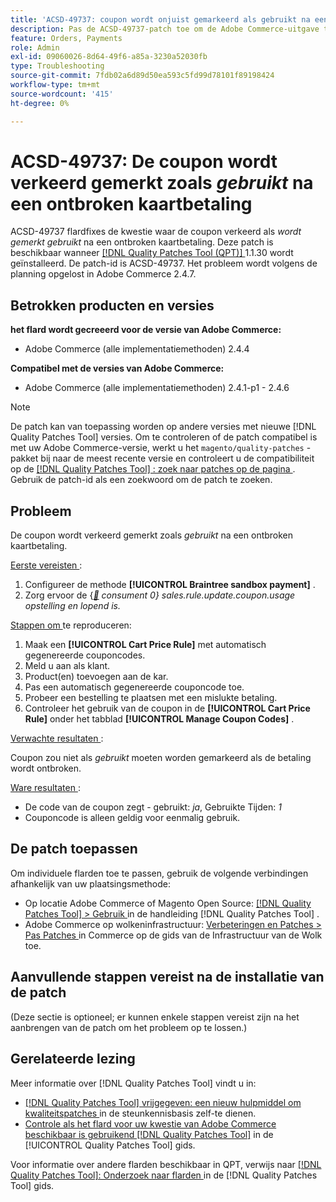 ```yaml
---
title: 'ACSD-49737: coupon wordt onjuist gemarkeerd als gebruikt na een mislukte kaartbetaling'
description: Pas de ACSD-49737-patch toe om de Adobe Commerce-uitgave te corrigeren waarbij de coupon onjuist is gemarkeerd als gebruikt na een mislukte kaartbetaling.
feature: Orders, Payments
role: Admin
exl-id: 09060026-8d64-49f6-a85a-3230a52030fb
type: Troubleshooting
source-git-commit: 7fdb02a6d89d50ea593c5fd99d78101f89198424
workflow-type: tm+mt
source-wordcount: '415'
ht-degree: 0%

---
```


# ACSD-49737: De coupon wordt verkeerd gemerkt zoals *gebruikt* na een ontbroken kaartbetaling

ACSD-49737 flardfixes de kwestie waar de coupon verkeerd als *wordt gemerkt gebruikt* na een ontbroken kaartbetaling. Deze patch is beschikbaar wanneer [[!DNL Quality Patches Tool (QPT)] ](https://experienceleague.adobe.com/nl/docs/commerce-operations/tools/quality-patches-tool/quality-patches-tool-to-self-serve-quality-patches) 1.1.30 wordt geïnstalleerd. De patch-id is ACSD-49737. Het probleem wordt volgens de planning opgelost in Adobe Commerce 2.4.7.

## Betrokken producten en versies

**het flard wordt gecreeerd voor de versie van Adobe Commerce:**

* Adobe Commerce (alle implementatiemethoden) 2.4.4

**Compatibel met de versies van Adobe Commerce:**

* Adobe Commerce (alle implementatiemethoden) 2.4.1-p1 - 2.4.6

>[!NOTE]
>
>De patch kan van toepassing worden op andere versies met nieuwe [!DNL Quality Patches Tool] versies. Om te controleren of de patch compatibel is met uw Adobe Commerce-versie, werkt u het `magento/quality-patches` -pakket bij naar de meest recente versie en controleert u de compatibiliteit op de [[!DNL Quality Patches Tool] : zoek naar patches op de pagina ](https://experienceleague.adobe.com/tools/commerce-quality-patches/index.html?lang=nl-NL) . Gebruik de patch-id als een zoekwoord om de patch te zoeken.

## Probleem

De coupon wordt verkeerd gemerkt zoals *gebruikt* na een ontbroken kaartbetaling.

<u> Eerste vereisten </u>:

1. Configureer de methode **[!UICONTROL Braintree sandbox payment]** .
1. Zorg ervoor de {*[&#128279;](https://experienceleague.adobe.com/docs/commerce-operations/configuration-guide/message-queues/consumers.html?lang=nl-NL) consument 0} sales.rule.update.coupon.usage opstelling en lopend is.*

<u> Stappen om </u> te reproduceren:

1. Maak een **[!UICONTROL Cart Price Rule]** met automatisch gegenereerde couponcodes.
1. Meld u aan als klant.
1. Product(en) toevoegen aan de kar.
1. Pas een automatisch gegenereerde couponcode toe.
1. Probeer een bestelling te plaatsen met een mislukte betaling.
1. Controleer het gebruik van de coupon in de **[!UICONTROL Cart Price Rule]** onder het tabblad **[!UICONTROL Manage Coupon Codes]** .

<u> Verwachte resultaten </u>:

Coupon zou niet als *gebruikt* moeten worden gemarkeerd als de betaling wordt ontbroken.

<u> Ware resultaten </u>:

* De code van de coupon zegt - gebruikt: *ja*, Gebruikte Tijden: *1*
* Couponcode is alleen geldig voor eenmalig gebruik.

## De patch toepassen

Om individuele flarden toe te passen, gebruik de volgende verbindingen afhankelijk van uw plaatsingsmethode:

* Op locatie Adobe Commerce of Magento Open Source: [[!DNL Quality Patches Tool] > Gebruik ](/help/tools/quality-patches-tool/usage.md) in de handleiding [!DNL Quality Patches Tool] .
* Adobe Commerce op wolkeninfrastructuur: [ Verbeteringen en Patches > Pas Patches ](https://experienceleague.adobe.com/docs/commerce-cloud-service/user-guide/develop/upgrade/apply-patches.html?lang=nl-NL) in Commerce op de gids van de Infrastructuur van de Wolk toe.

## Aanvullende stappen vereist na de installatie van de patch

(Deze sectie is optioneel; er kunnen enkele stappen vereist zijn na het aanbrengen van de patch om het probleem op te lossen.) 

## Gerelateerde lezing

Meer informatie over [!DNL Quality Patches Tool] vindt u in:

* [[!DNL Quality Patches Tool]  vrijgegeven: een nieuw hulpmiddel om kwaliteitspatches ](https://experienceleague.adobe.com/nl/docs/commerce-operations/tools/quality-patches-tool/quality-patches-tool-to-self-serve-quality-patches) in de steunkennisbasis zelf-te dienen.
* [ Controle als het flard voor uw kwestie van Adobe Commerce beschikbaar is gebruikend  [!DNL Quality Patches Tool]](/help/tools/quality-patches-tool/patches-available-in-qpt/check-patch-for-magento-issue-with-magento-quality-patches.md) in de [!UICONTROL Quality Patches Tool] gids.


Voor informatie over andere flarden beschikbaar in QPT, verwijs naar [[!DNL Quality Patches Tool]: Onderzoek naar flarden ](https://experienceleague.adobe.com/tools/commerce-quality-patches/index.html?lang=nl-NL) in de [!DNL Quality Patches Tool] gids.
